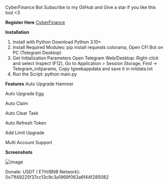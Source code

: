 CyberFinance Bot
Subscribe to my GitHub and Give a star if you like this tool <3

**Register Here**
[CyberFinance](https://t.me/CyberFinanceBot?start=cj1WZ2FwUVJTTDNUa3omdT1yZWY=)

**Installation**
1. Install with Python
Download Python 3.10+
2. Install Required Modules: 
pip install requests colorama,
Open CFI Bot on PC (Telegram Desktop)
3. Get Initialization Parameters
Open Telegram Web/Desktop: Right-click and select Inspect (F12), 
Go to Application > Session Storage, 
Find -> Telegram_initparams, 
Copy tgwebappdata and save it in initdata.txt
4. Run the Script: 
python main.py

**Features**
Auto Upgrade Hammer

Auto Upgrade Egg

Auto Claim

Auto Clear Task

Auto Refresh Token

Add Limit Upgrade

Multi Account Support




**Screenshots**

![image](https://github.com/tupacrypto/cyberfinance-main/assets/173934416/63538421-d8ee-4743-b28d-80431901fa82)

Donate: USDT ( ETH/BNB Network): 0x71f49225f37cc13c9c3a1969f063a6f44f285082
